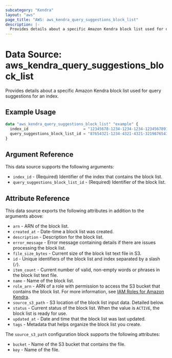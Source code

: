```yaml
---
subcategory: "Kendra"
layout: "aws"
page_title: "AWS: aws_kendra_query_suggestions_block_list"
description: |-
  Provides details about a specific Amazon Kendra block list used for query suggestions for an index.
---
```


# Data Source: aws_kendra_query_suggestions_block_list

Provides details about a specific Amazon Kendra block list used for query suggestions for an index.

## Example Usage

```terraform
data "aws_kendra_query_suggestions_block_list" "example" {
  index_id                        = "12345678-1234-1234-1234-123456789123"
  query_suggestions_block_list_id = "87654321-1234-4321-4321-321987654321"
}
```

## Argument Reference

This data source supports the following arguments:

* `index_id` - (Required) Identifier of the index that contains the block list.
* `query_suggestions_block_list_id` - (Required) Identifier of the block list.

## Attribute Reference

This data source exports the following attributes in addition to the arguments above:

* `arn` - ARN of the block list.
* `created_at` - Date-time a block list was created.
* `description` - Description for the block list.
* `error_message` - Error message containing details if there are issues processing the block list.
* `file_size_bytes` - Current size of the block list text file in S3.
* `id` - Unique identifiers of the block list and index separated by a slash (`/`).
* `item_count` - Current number of valid, non-empty words or phrases in the block list text file.
* `name` - Name of the block list.
* `role_arn` - ARN of a role with permission to access the S3 bucket that contains the block list. For more information, see [IAM Roles for Amazon Kendra](https://docs.aws.amazon.com/kendra/latest/dg/iam-roles.html).
* `source_s3_path` - S3 location of the block list input data. Detailed below.
* `status` - Current status of the block list. When the value is `ACTIVE`, the block list is ready for use.
* `updated_at` - Date and time that the block list was last updated.
* `tags` - Metadata that helps organize the block list you create.

The `source_s3_path` configuration block supports the following attributes:

* `bucket` - Name of the S3 bucket that contains the file.
* `key` - Name of the file.
